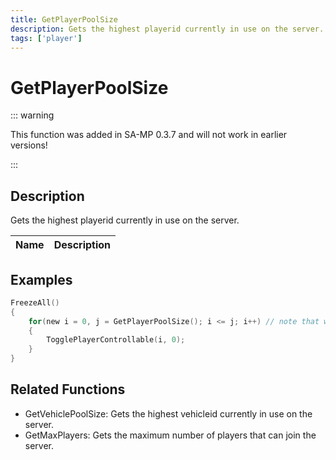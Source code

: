 ```yaml
---
title: GetPlayerPoolSize
description: Gets the highest playerid currently in use on the server.
tags: ['player']
---
```


# GetPlayerPoolSize

<TagLinks />

::: warning

This function was added in SA-MP 0.3.7 and will not work in earlier versions!

:::

## Description

Gets the highest playerid currently in use on the server.


| Name | Description |
|------|-------------|


## Examples


```c
FreezeAll()
{
    for(new i = 0, j = GetPlayerPoolSize(); i <= j; i++) // note that we assign the return value to a new variable (j) to avoid calling the function with each iteration
    {
        TogglePlayerControllable(i, 0);
    }
}
```


## Related Functions


-  GetVehiclePoolSize: Gets the highest vehicleid currently in use on the server.
-  GetMaxPlayers: Gets the maximum number of players that can join the server.
